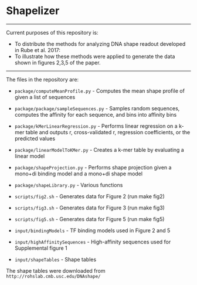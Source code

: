 # Shapelizer
---

Current purposes of this repository is:
* To distribute the methods for analyzing DNA shape readout developed in Rube et al. 2017:
* To illustrate how these methods were applied to generate the data shown in figures 2,3,5 of the paper.

---

The files in the repository are:
* `package/computeMeanProfile.py`        - Computes the mean shape profile of given a list of sequences
* `package/package/sampleSequences.py`   - Samples random sequences, computes the affinity for each sequence, and bins into  affinity bins
* `package/kMerLinearRegression.py`      - Performs linear regression on a k-mer table and outputs r, cross-validated r, regression coefficients, or the predicted values
* `package/linearModelToKMer.py`         - Creates a k-mer table by evaluating a linear model
* `package/shapeProjection.py`           - Performs shape projection given a mono+di binding model and a mono+di shape model
* `package/shapeLibrary.py`              - Various functions

* `scripts/fig2.sh`                      - Generates data for Figure 2 (run make fig2)
* `scripts/fig3.sh`                      - Generates data for Figure 3 (run make fig3)
* `scripts/fig5.sh`                      - Generates data for Figure 5 (run make fig5)

* `input/bindingModels`                  - TF binding models used in Figure 2 and 5
* `input/highAffinitySequences`          - High-affinity sequences used for Supplemental figure 1
* `input/shapeTables`                    - Shape tables

The shape tables were downloaded from `http://rohslab.cmb.usc.edu/DNAshape/`
